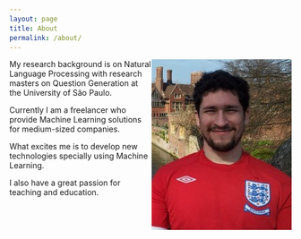 ```yaml
---
layout: page
title: About
permalink: /about/
---
```



<img style="float: right;" src="/img/me.png">



My research background is on Natural Language Processing with research masters on Question Generation at the University of São Paulo.

Currently I am a freelancer who provide Machine Learning solutions for medium-sized companies.

What excites me is to develop new technologies specially using Machine Learning.

I  also have a great passion for teaching and education.
